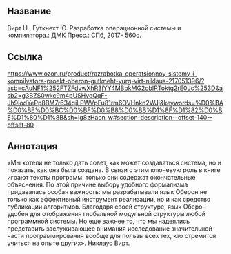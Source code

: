 ## Название

Вирт Н., Гуткнехт Ю. Разработка операционной системы и компилятора.: ДМК Пресс.: СПб, 2017- 560с.

## Ссылка
https://www.ozon.ru/product/razrabotka-operatsionnoy-sistemy-i-kompilyatora-proekt-oberon-gutkneht-yurg-virt-niklaus-217051396/?asb=cAuNF1%252FTZFdvwXhR3jYY4MBbkMG2obIRToktg2rE0Jc%253D&asb2=g3BZS0wkc9m4pUSHvoQqF-Jh9IodYePp8BM7r634qiLPWVpFu81rm6OVHnkn2WJj&keywords=%D0%BA%D0%BE%D0%BC%D0%BF%D0%B8%D0%BB%D1%8F%D1%82%D0%BE%D1%80%D1%8B&sh=lg8zHaon_w#section-description--offset-140--offset-80
## Аннотация 
«Мы хотели не только дать совет, как может создаваться система, но и показать, как она была создана. В связи с этим ключевую роль в книге играют тексты программ: только они содержат окончательные объяснения. По этой причине выбору удобного формализма придавалась особая важность: мы разрабатывали язык Оберон не только как эффективный инструмент реализации, но и как средство публикации алгоритмов. Благодаря своей структуре, язык Оберон удобен для отображения глобальной модульной структуры любой программной системы. Но еще важнее то, что мы надеялись представить заслуживающее внимания исследование значительной части программирования вообще для пользы всех тех, кто стремится учиться на опыте других». Никлаус Вирт.
